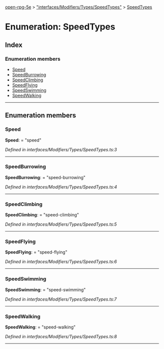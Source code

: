 [open-rpg-5e](../README.md) > ["interfaces/Modifiers/Types/SpeedTypes"](../modules/_interfaces_modifiers_types_speedtypes_.md) > [SpeedTypes](../enums/_interfaces_modifiers_types_speedtypes_.speedtypes.md)

# Enumeration: SpeedTypes

## Index

### Enumeration members

* [Speed](_interfaces_modifiers_types_speedtypes_.speedtypes.md#speed)
* [SpeedBurrowing](_interfaces_modifiers_types_speedtypes_.speedtypes.md#speedburrowing)
* [SpeedClimbing](_interfaces_modifiers_types_speedtypes_.speedtypes.md#speedclimbing)
* [SpeedFlying](_interfaces_modifiers_types_speedtypes_.speedtypes.md#speedflying)
* [SpeedSwimming](_interfaces_modifiers_types_speedtypes_.speedtypes.md#speedswimming)
* [SpeedWalking](_interfaces_modifiers_types_speedtypes_.speedtypes.md#speedwalking)

---

## Enumeration members

<a id="speed"></a>

###  Speed

**Speed**:  = "speed"

*Defined in interfaces/Modifiers/Types/SpeedTypes.ts:3*

___
<a id="speedburrowing"></a>

###  SpeedBurrowing

**SpeedBurrowing**:  = "speed-burrowing"

*Defined in interfaces/Modifiers/Types/SpeedTypes.ts:4*

___
<a id="speedclimbing"></a>

###  SpeedClimbing

**SpeedClimbing**:  = "speed-climbing"

*Defined in interfaces/Modifiers/Types/SpeedTypes.ts:5*

___
<a id="speedflying"></a>

###  SpeedFlying

**SpeedFlying**:  = "speed-flying"

*Defined in interfaces/Modifiers/Types/SpeedTypes.ts:6*

___
<a id="speedswimming"></a>

###  SpeedSwimming

**SpeedSwimming**:  = "speed-swimming"

*Defined in interfaces/Modifiers/Types/SpeedTypes.ts:7*

___
<a id="speedwalking"></a>

###  SpeedWalking

**SpeedWalking**:  = "speed-walking"

*Defined in interfaces/Modifiers/Types/SpeedTypes.ts:8*

___

